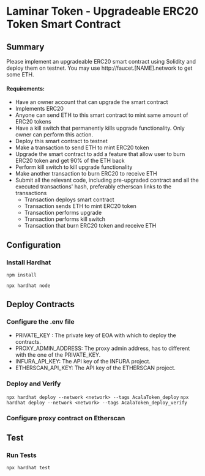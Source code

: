# Laminar Token - Upgradeable ERC20 Token Smart Contract

## Summary

Please implement an upgradeable ERC20 smart contract using Solidity and deploy them on testnet.
You may use http://faucet.[NAME].network to get some ETH.

#### Requirements:
- Have an owner account that can upgrade the smart contract
- Implements ERC20
- Anyone can send ETH to this smart contract to mint same amount of ERC20 tokens
- Have a kill switch that permanently kills upgrade functionality. Only owner can perform this action.
- Deploy this smart contract to testnet
- Make a transaction to send ETH to mint ERC20 token
- Upgrade the smart contract to add a feature that allow user to burn ERC20 token and get 90% of the ETH back
- Perform kill switch to kill upgrade functionality
- Make another transaction to burn ERC20 to receive ETH
- Submit all the relevant code, including pre-upgraded contract and all the executed transactions' hash, preferably etherscan links to the transactions
  * Transaction deploys smart contract
  * Transaction sends ETH to mint ERC20 token
  * Transaction performs upgrade
  * Transaction performs kill switch
  * Transaction that burn ERC20 token and receive ETH

## Configuration

### Install Hardhat

```npm install```

```npx hardhat node```

## Deploy Contracts

### Configure the .env file

- PRIVATE_KEY : The private key of EOA with which to deploy the contracts.
- PROXY_ADMIN_ADDRESS: The proxy admin address, has to different with the one of the PRIVATE_KEY.
- INFURA_API_KEY: The API key of the INFURA project.
- ETHERSCAN_API_KEY: The API key of the ETHERSCAN project.

### Deploy and Verify

```npx hardhat deploy --network <network> --tags AcalaToken_deploy```
```npx hardhat deploy --network <network> --tags AcalaToken_deploy_verify```

### Configure proxy contract on Etherscan

## Test

### Run Tests

```npx hardhat test```
